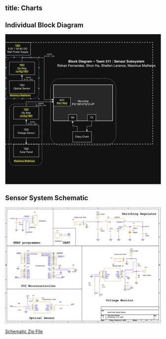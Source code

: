 title: Charts
---
## Individual Block Diagram
![Sensor System Block Diagram](Block_Diagram.png)

## Sensor System Schematic
![Sensor System Schematic](Sensor-System.png)
<a href="https://github.com/MaximusMathews/mmathe26.github.io/blob/main/docs/Projects.zip?raw=true" title="Schematic Zip File" download >Schematic Zip File</a>
